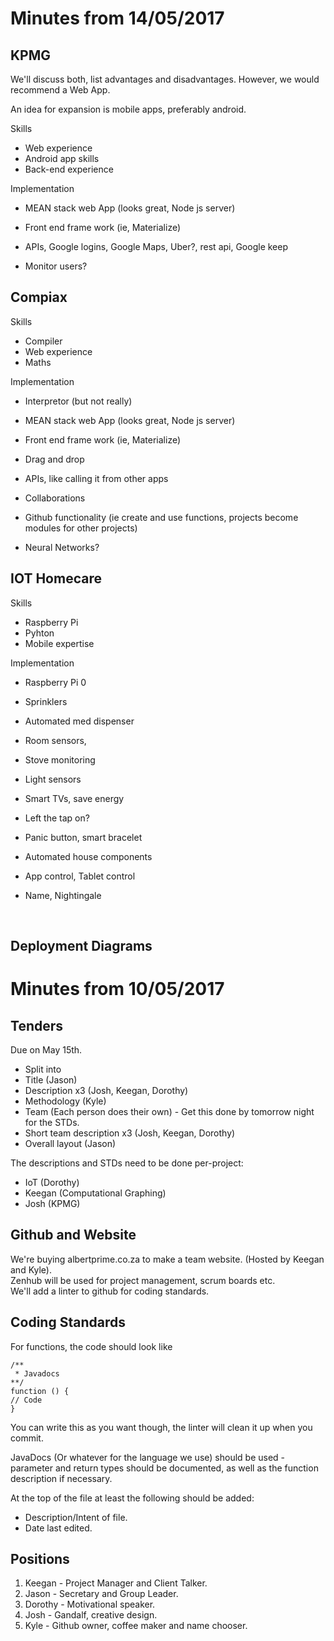 # Minutes from 14/05/2017

## KPMG

We'll discuss both, list advantages and disadvantages. However, we would recommend a Web App.

An idea for expansion is mobile apps, preferably android.

Skills

- Web experience
- Android app skills
- Back-end experience 

Implementation

- MEAN stack web App (looks great, Node js server)


- Front end frame work (ie, Materialize)
- APIs, Google logins, Google Maps, Uber?, rest api, Google keep
- Monitor users?



## Compiax 

Skills

- Compiler 
- Web experience
- Maths

Implementation

- Interpretor (but not really)
- MEAN stack web App (looks great, Node js server)


- Front end frame work (ie, Materialize)
- Drag and drop 
- APIs, like calling it from other apps
- Collaborations 
- Github functionality (ie create and use functions, projects become modules for other projects)
- Neural Networks?



## IOT Homecare

Skills

- Raspberry Pi 
- Pyhton 
- Mobile expertise 

Implementation

- Raspberry Pi 0

- Sprinklers

- Automated med dispenser 

- Room sensors, 

- Stove monitoring 

- Light sensors 

- Smart TVs, save energy

- Left the tap on?

- Panic button, smart bracelet

- Automated house components 

- App control, Tablet control 

- Name, Nightingale

  ​

## Deployment Diagrams

# Minutes from 10/05/2017

## Tenders
Due on May 15th.

- Split into
- Title (Jason)
- Description x3 (Josh, Keegan, Dorothy)
- Methodology (Kyle)
- Team (Each person does their own) - Get this done by tomorrow night for the STDs.
- Short team description x3 (Josh, Keegan, Dorothy)
- Overall layout (Jason)

The descriptions and STDs need to be done per-project:

- IoT (Dorothy)
- Keegan (Computational Graphing)
- Josh (KPMG)

## Github and Website
We're buying albertprime.co.za to make a team website. (Hosted by Keegan and Kyle). \
Zenhub will be used for project management, scrum boards etc. \
We'll add a linter to github for coding standards.

## Coding Standards
For functions, the code should look like 
```
/**
 * Javadocs
**/
function () {
// Code
}
```
You can write this as you want though, the linter will clean it up when you commit.

JavaDocs (Or whatever for the language we use) should be used - parameter and return types should be documented, as well as the function description if necessary. 

At the top of the file at least the following should be added:

- Description/Intent of file.
- Date last edited.

## Positions
1. Keegan - Project Manager and Client Talker.
2. Jason - Secretary and Group Leader.
3. Dorothy - Motivational speaker.
4. Josh - Gandalf, creative design.
5. Kyle - Github owner, coffee maker and name chooser. 
